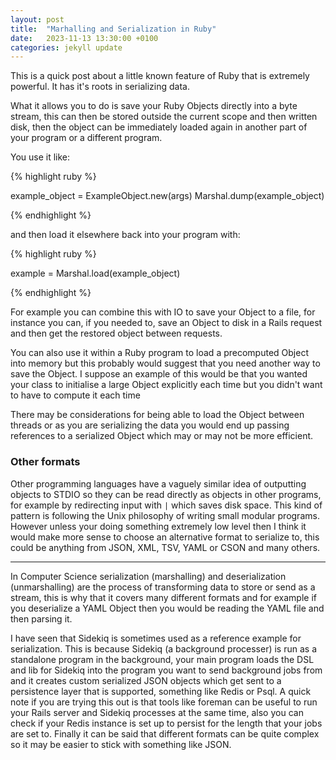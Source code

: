 ```yaml
---
layout: post
title:  "Marhalling and Serialization in Ruby"
date:   2023-11-13 13:30:00 +0100
categories: jekyll update
---
```


This is a quick post about a little known feature of Ruby that is extremely powerful. It has it's roots in serializing data. 

What it allows you to do is save your Ruby Objects directly into a byte stream, this can then be stored outside the current scope and then written disk, then the object can be immediately loaded again in another part of your program or a different program.

You use it like:

{% highlight ruby %}

example_object = ExampleObject.new(args)
Marshal.dump(example_object)

{% endhighlight %}

and then load it elsewhere back into your program with:

{% highlight ruby %}

example = Marshal.load(example_object)

{% endhighlight %}

For example you can combine this with IO to save your Object to a file, for instance you can, if you needed to, save an Object to disk in a Rails request and then get the restored object between requests.

You can also use it within a Ruby program to load a precomputed Object into memory but this probably would suggest that you need another way to save the Object. I suppose an example of this would be that you wanted your class to initialise a large Object explicitly each time but you didn't want to have to compute it each time

There may be considerations for being able to load the Object between threads or as you are serializing the data you would end up passing references to a serialized Object which may or may not be more efficient.

### Other formats

Other programming languages have a vaguely similar idea of outputting objects to STDIO so they can be read directly as objects in other programs, for example by redirecting input with `|` which saves disk space. This kind of pattern is following the Unix philosophy of writing small modular programs. However unless your doing something extremely low level then I think it would make more sense to choose an alternative format to serialize to, this could be anything from JSON, XML, TSV, YAML or CSON and many others.

---

In Computer Science serialization (marshalling) and deserialization (unmarshalling) are the process of transforming data to store or send as a stream, this is why that it covers many different formats and for example if you deserialize a YAML Object then you would be reading the YAML file and then parsing it. 

I have seen that Sidekiq is sometimes used as a reference example for serialization. This is because Sidekiq (a background processer) is run as a standalone program in the background, your main program loads the DSL and lib for Sidekiq into the program you want to send background jobs from and it creates custom serialized JSON objects which get sent to a persistence layer that is supported, something like Redis or Psql. A quick note if you are trying this out is that tools like foreman can be useful to run your Rails server and Sidekiq processes at the same time, also you can check if your Redis instance is set up to persist for the length that your jobs are set to. Finally it can be said that different formats can be quite complex so it may be easier to stick with something like JSON.